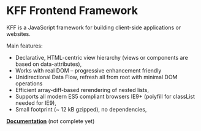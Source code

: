 KFF Frontend Framework
======================

KFF is a JavaScript framework for building client-side applications or websites.

Main features:

* Declarative, HTML-centric view hierarchy (views or components are based on data-attributes),
* Works with real DOM – progressive enhancement friendly
* Unidirectional Data Flow, refresh all from root with minimal DOM operations
* Efficient array-diff-based rerendering of nested lists,
* Supports all modern ES5 compliant browsers IE9+ (polyfill for classList needed for IE9),
* Small footprint (~ 12 kB gzipped), no dependencies,

**[Documentation](/docs/README.md)** (not complete yet)

